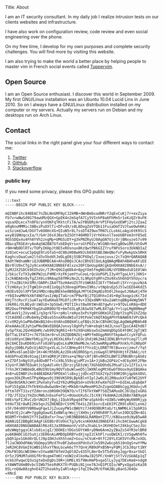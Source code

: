 Title: About

I am an IT security consultant. In my daily job I realize intrusion tests on our
clients websites and infrastructure.

I have also work on configuration review, code review and even social
engineering over the phone.

On my free time, I develop for my own purposes and complete security challenges.
You will find more by visiting this website.

I am also trying to make the world a better place by helping people to master
vim in French social events called [Tuppervim](http://tuppervim.org).

## Open Source

I am an Open Source enthusiast. I discover this world in September 2009. My
first GNU/Linux installation was an Ubuntu 10.04 Lucid Linx in June 2010. So on
I always have a GNU/Linux distribution installed on my computer or my servers.
Actually my servers run on Debian and my desktops run on Arch Linux.

## Contact

The social links in the right panel give your four different ways to contact me:

  1. [Twitter](https://twitter.com/maggick_fr)
  2. [GitHub](https://github.com/maggick).
  3. [Stackoverflow](https://stackoverflow.com/users/1827067/maggick)

### public key

If you need some privacy, please this GPG public key:

    :::text
    -----BEGIN PGP PUBLIC KEY BLOCK-----

    mQINBFihc84BEAC7nZbLNnGMFNyCJ2kMB+dWnBmbvadNRrY2qEvCuKj7r+exZiya
    Fb7vrwNwSd9G79awUMzQGX+GpEK4n2mSqfA7Cy5VInhP8a6FhMn5r1xKzQZr0vFK
    vqsaXDLecxTn0FU/ynVOKFqTKktcFiTA/wJYBGDRzArVPIFHyGxUEWPj2tcJZaaZ
    eRq6noMMMic38BvzPuOXlTi+DFvdX/s0L8DogZoVTQb11FuiaDmTIVJtwoOwh6Kz
    uiSzimdJwA/DGYTv6O8HcXG+QIuN5r8L7ssDT4Z9wxTRN7LCLokkLoAgi6tK9ScS
    wxyB1QNUqcxIa/Y/G4r26sXJBarbZSOtY46HRD7iVrhO4snlTeoUUBFem3nY85eE
    9GSSDQx4u4Fh6YVh2zngMp+UMG5zDY+g3kPNZRyUJ8AqGN7UjcXrjBNxyzeS7v99
    OBacqTKGEdryAoAqSW2BB7GfxbEDqVrsxrsGtPOZv/WlGNOrmeCgBOwiRR/UtOvM
    +9H+WbDDlRTv/TUPyIKHpJt0E5xROsnux8KzQwtPB6GIZ7rufNPoSoro3UkNDIaZ
    3z01eC+ecuC5pQqE9tzGfa5+dC0DzH08wH9Jcb69XSBE3WeQNofvFyRwkpUxSRHX
    KaghcsOaaCum2ltd3v5bddtJeDLgD8jSSBCPXOql/Ixoojoux/2c7sQHrQARAQAB
    tAdtYWdnaWNriQJUBBMBCAA+AhsDBQsJCAcCBhUICQoLAgQWAgMBAh4BAheAFiEE
    Bbr0lU9xCTgJy9cxnKHXA828NbEFAlxzx20FCQeUup8ACgkQnKHXA828NbE4sA//
    SyMJ2XZSDCk9XIhzUc/TJR+Q9GIq60k4+8pgYXm5fmgNOiON/dYDBBodsD1E0lWn
    2/bkicTzTX3y0KPWJzLP4MErXzFKjemYtuCoeLrQcUoPGPLI3y4YTgaLkYjJ0KS+
    IxJkNDA6n8yfgZJX9is9RAap58fMHiNx2LtL9RpGYgRFnZXo9Xx5h6hQY5hUycra
    Yj7toZB1tHz5MV/OARPcZA4fTbzH4eUZS7FzSWKA5I1EfrT9dadti5YrrcpuzNzA
    CYzH6Xyc3r2TgWId+zn8I1oQgih38negUPbmvI9Rs/vtNpbsEp5J5lw1EE64KdZS
    nN3Ev92GlXPYSH1hMDcnBqdBEkhe0B8QgA/M7t6IHqADz0S0l2heqwtJ0AwXj4TH
    +Y6Q3vwMNYkX6f4NOfasIzWpITaGrcm7P9wYBj2TQ10hhxI4S+0gCkoqp1cKc7Id
    KHjTtcRvcFiSuATayYEwKHa87MiOficMr9v+33QxdNMrkbu2aWtnqBBg4kWg5WVT
    i9kR0i/OLBEydrzWdiO+3p5UwE/PQTIIkst8wXKtWn4D7gwhrz+9TQvLnR8q+dDE
    9R2OoofP6M4KYbgGXuDR0OUfE+6mTd3LqRJASw5E7wML8X7gA/Y+lcpLMgN9NmqP
    aMlAoV1j2VyvmE1/q3qrkTG+rpNslreHye3xPsYg0tG0Km1hZ2dpY2sgPG1hZ2dp
    Y2tAdXNlcnMubm9yZXBseS5naXRodWIuY29tPokCVAQTAQgAPhYhBAW69JVPcQk4
    CcvXMZyh1wPNvDWxBQJdnc6VAhsDBQkHlLqfBQsJCAcCBhUKCQgLAgQWAgMBAh4B
    AheAAAoJEJyh1wPNvDWxEQ8QAJonvylOghPyfsW+obqkt4dJLnxoTZpsCA4Ehd67
    jvSpfXaL2QvHGQmMc/wb9929gR61+4rhzX0nUAbsw5o2mmUqDGpSE4t0KCJgTjW3
    QbTTaLIFAT2+c7675kImr0rut26ZQDBNZUj+AMYfm0GgpRHtF5kpAwtCcykYQFuL
    z8iUdXynCQWeYbKLgJYyyL0EXkL6Rxf/uEdc1hdjWk2mAI3ENLBhYoVYceg7llzM
    QkC6HCIbuKD691vhfs0zW7pqOxLkaMKXNeM6Je/w53wmRRpaMNaPXnkh/hiN0pOF
    dq5yjQ0BLFpDcUjAO2tgxVLxLJvlCBHey0ttfYniQjLDRBTfKlBuvxvjzmuf/fqt
    kCAMvx6lamIGDr1K+4KrR56RLAz2DksN10ROSprLzoGwgXl9P6DVHjtFZ9A6j/ot
    64GbPnuQ3Bs01agjIAYaQR0jF28Vsa+q7NqrcAfjBhv0HIhLBWTI2RBUBhrpAG0z
    w+Z7Df1nNgtUty4dOxBFT+lcX0L559cgjoMTzv1A+JjbBu2GP4zC+dC6yXHt2FNe
    XJyUrFJNRfEQuAtJs5pAdlvHctZDrzcySD3zWj7XGhbDOhdGJMsaFi2v1ZfIoJ/n
    7rhnJKY2WBdeDL4BUI9U1my9QVTxbuWlweD5j1WXNlegMtVEwDf0Uox9yUIBQAke
    4n8+uQINBFihc84BEADKA79PDEmllsBxyjjdDcxQT5GX2YpZt89RI0hjqpbkX0VL
    ygoo3OkZRvmSTPqXWgws0j396VK5R9LBpkBlnYIpl2w0L812RNuukX7u0fW12UYF
    FUQe9USKNJcW4t1PwVahyYvd2Y62uM9q8Sd+sUV8cKFwXmfOZF++EdImLuEqbQmf
    boP15IgQAJ7hfk9XUu0wGwUN+CWj+Mkb8rUwMeeHPGZnZzgeGOABkCggJKbUujvR
    Oftm7dYT31vzYZdmronzbRO0H39QN7O/vTIf6TkYXWP7S8Z5AMuoDCJ6lDpIxGRG
    r7Q/JT32ajYmZUcRWbJnbxoFeFSi+0UooUXu5cJIcX9jYkdmHA2z6Z6Bn7AB9yq4
    U0EsYpFIJKvCzDrUN2X7jBgLjIQukVRpqd4TWraSpkh0c+UIW5/eWHyWy6N9Rjyp
    htHxT3Er8wRI26k5qnJSZHENEDrCStMCT641LZ8lbsrcExEKIPCZR9loRXCLenmJ
    s5F/O4n0OYVBR6wqFqw1JjZuuayPW1cQWUYz7J49Q9BURtab/tLNWM6Lkl5pbR1G
    4PobtEj2caM+7gg8gOawXLEeBWlqrWojjlXH9sjxV90h89F7LAfun19DCQZN+4Oi
    NSOMT+Yn0HV2Y7tIwEBxFxr7nw/jHR3NB806GLRAM8mYZ7T//KBUaze9iNyB5wAR
    AQABiQI2BBgBCAAgFiEEBbr0lU9xCTgJy9cxnKHXA828NbEFAlihc84CGwwACgkQ
    nKHXA828NbGWABAAlR6z81Ja3R0mmonV/xSFuJhabLS+JKVHEOetZ4kbyCSezJUc
    a0zWWgtggsCAlsb8iojgI/3DOKEcYDGxSOYtW8ryDNm6Anm2yZBaZsS4YR3elBR0
    pu6KBmDCsDJSuXjz3E06nAiAMDOpDRBYvdXjnpIzCkhPlruoQWIKI/zVSgwNh0fw
    ybQh1px1GKd0rQLtJ9p1DHJvXh5tomZ+Gsu/nCVuK+0tfC28YLX1K5VYcMkJxXOL
    flJaCNOOdPAW/XbDmpySMzd7hvBF2wbooXPdnVuYJo59h2wbcpb510nOgS+wYYMw
    JeR2HC8VGmI9iWBS1hhxYfNoLGcwk6cTY7Qn4jRB9dPxB5N+yFQMjJCbJ8qrt1NY
    CMsFNlDGcWD3HmrxSYwaN6T6fmV3qOlOZv435YL8mrOx5T5dVakyJqgr0xarSkQl
    Ur5zJ5MUM7uHXGfRr0sqm4TmKCroUW2z4lkoHwJ825PF/XnWYjStTvVzGUAEp1qT
    Uckb2FwqwCQ3u1gteDxDgDsI0R+jbMEL95f9WvHmPbvga5lLyJyq7DExHa8+ndg0
    xYAWWTU4mB0vbcSIWb75esRdKX7XrPUQbiN1jne7AJnQ1PCQIo/WPyxQgaSzKa30
    OSLrnQdw88zghnE4ZT2hoakhyIaRlnAg+1fqCI9w2M/OfHA2BLyBanSJ64Q=
    =XNcE
    -----END PGP PUBLIC KEY BLOCK-----
